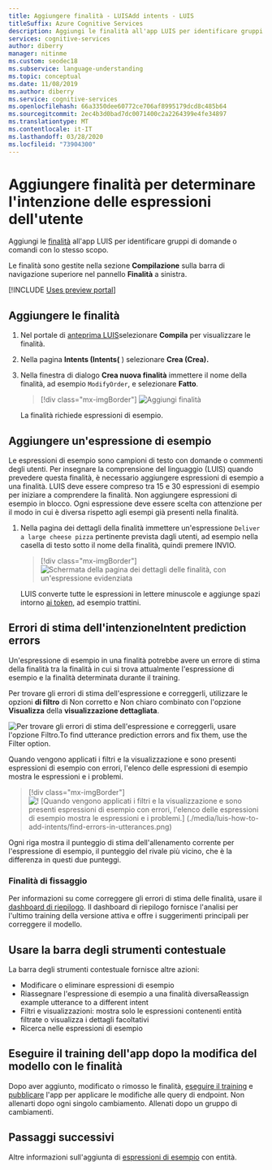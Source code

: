 ```yaml
---
title: Aggiungere finalità - LUISAdd intents - LUIS
titleSuffix: Azure Cognitive Services
description: Aggiungi le finalità all'app LUIS per identificare gruppi di domande o comandi con gli stessi scopi.
services: cognitive-services
author: diberry
manager: nitinme
ms.custom: seodec18
ms.subservice: language-understanding
ms.topic: conceptual
ms.date: 11/08/2019
ms.author: diberry
ms.service: cognitive-services
ms.openlocfilehash: 66a3350dee60772ce706af8995179dcd8c485b64
ms.sourcegitcommit: 2ec4b3d0bad7dc0071400c2a2264399e4fe34897
ms.translationtype: MT
ms.contentlocale: it-IT
ms.lasthandoff: 03/28/2020
ms.locfileid: "73904300"
---
```

# <a name="add-intents-to-determine-user-intention-of-utterances"></a>Aggiungere finalità per determinare l'intenzione delle espressioni dell'utente

Aggiungi le [finalità](luis-concept-intent.md) all'app LUIS per identificare gruppi di domande o comandi con lo stesso scopo. 

Le finalità sono gestite nella sezione **Compilazione** sulla barra di navigazione superiore nel pannello **Finalità** a sinistra. 

[!INCLUDE [Uses preview portal](includes/uses-portal-preview.md)]

## <a name="add-intent"></a>Aggiungere le finalità

1. Nel portale di [anteprima LUIS](https://preview.luis.ai)selezionare **Compila** per visualizzare le finalità. 
1. Nella pagina **Intents (Intents(** ) selezionare **Crea (Crea).**
1. Nella finestra di dialogo **Crea nuova finalità** immettere il nome della finalità, ad esempio `ModifyOrder`, e selezionare **Fatto**.

    > [!div class="mx-imgBorder"]
    > ![Aggiungi finalità](./media/luis-how-to-add-intents/Addintent-dialogbox.png)

    La finalità richiede espressioni di esempio.

## <a name="add-an-example-utterance"></a>Aggiungere un'espressione di esempio

Le espressioni di esempio sono campioni di testo con domande o commenti degli utenti. Per insegnare la comprensione del linguaggio (LUIS) quando prevedere questa finalità, è necessario aggiungere espressioni di esempio a una finalità. LUIS deve essere compreso tra 15 e 30 espressioni di esempio per iniziare a comprendere la finalità. Non aggiungere espressioni di esempio in blocco. Ogni espressione deve essere scelta con attenzione per il modo in cui è diversa rispetto agli esempi già presenti nella finalità. 

1. Nella pagina dei dettagli della finalità immettere un'espressione `Deliver a large cheese pizza` pertinente prevista dagli utenti, ad esempio nella casella di testo sotto il nome della finalità, quindi premere INVIO.
 
    > [!div class="mx-imgBorder"]
    > ![Schermata della pagina dei dettagli delle finalità, con un'espressione evidenziata](./media/luis-how-to-add-intents/add-new-utterance-to-intent.png) 

    LUIS converte tutte le espressioni in lettere minuscole e aggiunge spazi intorno [ai token,](luis-language-support.md#tokenization) ad esempio trattini.

<a name="#intent-prediction-discrepancy-errors"></a>

## <a name="intent-prediction-errors"></a>Errori di stima dell'intenzioneIntent prediction errors 

Un'espressione di esempio in una finalità potrebbe avere un errore di stima della finalità tra la finalità in cui si trova attualmente l'espressione di esempio e la finalità determinata durante il training. 

Per trovare gli errori di stima dell'espressione e correggerli, utilizzare le opzioni **di filtro** di Non corretto e Non chiaro combinato con l'opzione **Visualizza** della **visualizzazione dettagliata**. 

![Per trovare gli errori di stima dell'espressione e correggerli, usare l'opzione Filtro.To find utterance prediction errors and fix them, use the Filter option.](./media/luis-how-to-add-intents/find-intent-prediction-errors.png)

Quando vengono applicati i filtri e la visualizzazione e sono presenti espressioni di esempio con errori, l'elenco delle espressioni di esempio mostra le espressioni e i problemi.

> [!div class="mx-imgBorder"]
> ![! [Quando vengono applicati i filtri e la visualizzazione e sono presenti espressioni di esempio con errori, l'elenco delle espressioni di esempio mostra le espressioni e i problemi.] (./media/luis-how-to-add-intents/find-errors-in-utterances.png)](./media/luis-how-to-add-intents/find-errors-in-utterances.png#lightbox)

Ogni riga mostra il punteggio di stima dell'allenamento corrente per l'espressione di esempio, il punteggio del rivale più vicino, che è la differenza in questi due punteggi. 

### <a name="fixing-intents"></a>Finalità di fissaggio

Per informazioni su come correggere gli errori di stima delle finalità, usare il [dashboard di riepilogo](luis-how-to-use-dashboard.md). Il dashboard di riepilogo fornisce l'analisi per l'ultimo training della versione attiva e offre i suggerimenti principali per correggere il modello.  

## <a name="using-the-contextual-toolbar"></a>Usare la barra degli strumenti contestuale

La barra degli strumenti contestuale fornisce altre azioni:

* Modificare o eliminare espressioni di esempio
* Riassegnare l'espressione di esempio a una finalità diversaReassign example utterance to a different intent
* Filtri e visualizzazioni: mostra solo le espressioni contenenti entità filtrate o visualizza i dettagli facoltativi
* Ricerca nelle espressioni di esempio

## <a name="train-your-app-after-changing-model-with-intents"></a>Eseguire il training dell'app dopo la modifica del modello con le finalità

Dopo aver aggiunto, modificato o rimosso le finalità, [eseguire il training](luis-how-to-train.md) e [pubblicare](luis-how-to-publish-app.md) l'app per applicare le modifiche alle query di endpoint. Non allenarti dopo ogni singolo cambiamento. Allenati dopo un gruppo di cambiamenti. 

## <a name="next-steps"></a>Passaggi successivi

Altre informazioni sull'aggiunta di [espressioni di esempio](luis-how-to-add-example-utterances.md) con entità. 
